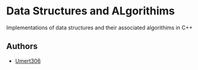 
# Data Structures and ALgorithims

Implementations of data structures and their associated algorithims in C++
## Authors

- [Umert306](https://github.com/Umert306)


